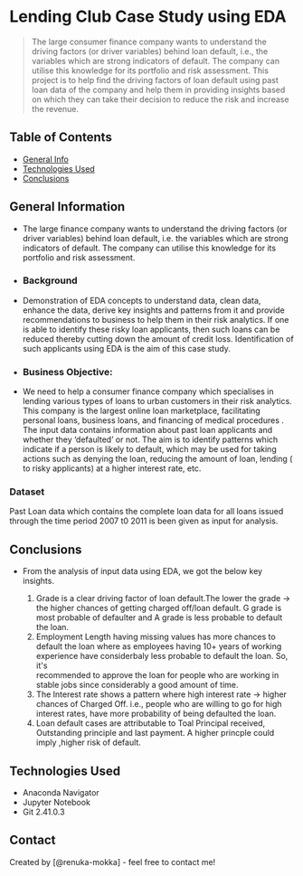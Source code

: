 # Lending Club Case Study using EDA
> The large consumer finance company wants to understand the driving factors (or driver variables) behind loan default, i.e., the variables which are strong indicators of default.  The company can utilise this knowledge for its portfolio and risk assessment. 
This project is to help find the driving factors of loan default using past loan data of the company and help them in providing insights based on which they can take their decision to reduce the risk and increase the revenue.

## Table of Contents
* [General Info](#general-information)
* [Technologies Used](#technologies-used)
* [Conclusions](#conclusions)

## General Information
- The large finance company wants to understand the driving factors (or driver variables) behind loan default, i.e. the variables which are strong indicators of default.  The company can utilise this knowledge for its portfolio and risk assessment. 
- ### Background
- Demonstration of EDA concepts to understand data, clean data, enhance the data, derive key insights and patterns from it and provide recommendations to business to help them in their risk analytics. If one is able to identify these risky loan applicants, then such loans can be reduced thereby cutting down the amount of credit loss. Identification of such applicants using EDA is the aim of this case study.
- ### Business Objective:
- We need to help a consumer finance company which specialises in lending various types of loans to urban customers in their risk analytics. This company is the largest online loan marketplace, facilitating personal loans, business loans, and financing of medical procedures .
The input data contains information about past loan applicants and whether they ‘defaulted’ or not. The aim is to identify patterns which indicate if a person is likely to default, which may be used for taking actions such as denying the loan, reducing the amount of loan, lending ( to risky applicants) at a higher interest rate, etc.
### Dataset
Past Loan data which contains the complete loan data for all loans issued through the time period 2007 t0 2011 is been given as input for analysis.

## Conclusions
- From the analysis of input data using EDA, we got the below key insights.
  
  1. Grade is a clear driving factor of loan default.The lower the grade -> the higher chances of getting charged off/loan default. G grade is most probable of defaulter and A grade is less probable to default 
   the loan.
  2. Employment Length having missing values has more chances to default the loan where as employees having 10+ years of working experience have considerbaly less probable to default the loan. So, it's     
  recommended to approve the loan for people who are working in stable jobs since considerably a good amount of time.
  3. The Interest rate shows a pattern where high interest rate -> higher chances of Charged Off. i.e., people who are willing to go for high interest rates, have more probability of being defaulted the loan.
  4. Loan default cases are attributable to Toal Principal received, Outstanding principle and last payment. A higher princple could imply ,higher risk of default.

## Technologies Used
- Anaconda Navigator
- Jupyter Notebook
- Git 2.41.0.3
  



## Contact
Created by [@renuka-mokka] - feel free to contact me!


<!-- Optional -->
<!-- ## License -->
<!-- This project is open source and available under the [... License](). -->

<!-- You don't have to include all sections - just the one's relevant to your project -->
